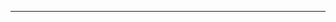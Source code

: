 <!--
CO_OP_TRANSLATOR_METADATA:
{
  "original_hash": "4bdff5070d182c64143dfe5a581d0ec7",
  "translation_date": "2025-08-28T18:30:02+00:00",
  "source_file": "02-SetupDevEnvironment/README.md",
  "language_code": "nl"
}
-->


---

